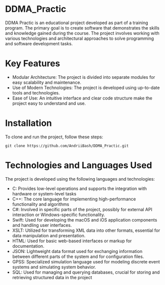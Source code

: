 # DDMA_Practic
DDMA Practic is an educational project developed as part of a training program. The primary goal is to create software that demonstrates the skills and knowledge gained during the course. The project involves working with various technologies and architectural approaches to solve programming and software development tasks.

# Key Features
- Modular Architecture: The project is divided into separate modules for easy scalability and maintenance.
- Use of Modern Technologies: The project is developed using up-to-date tools and technologies.
- Ease of Use: An intuitive interface and clear code structure make the project easy to understand and use.

# Installation

To clone and run the project, follow these steps:

```
git clone https://github.com/AndriiBash/DDMA_Practic.git
```

# Technologies and Languages Used

The project is developed using the following languages and technologies:

- C: Provides low-level operations and supports the integration with hardware or system-level tasks
- С++: The core language for implementing high-performance functionality and algorithms
- C#: Involved in specific parts of the project, possibly for external API interaction or Windows-specific functionality.
- Swift: Used for developing the macOS and iOS application components and handling user interfaces.
- XSLT: Utilized for transforming XML data into other formats, essential for data manipulation and presentation.
- HTML: Used for basic web-based interfaces or markup for documentation.
- JSON: Lightweight data format used for exchanging information between different parts of the system and for configuration files.
- GPSS: Specialized simulation language used for modeling discrete event systems and simulating system behavior.
- SQL: Used for managing and querying databases, crucial for storing and retrieving structured data in the project
